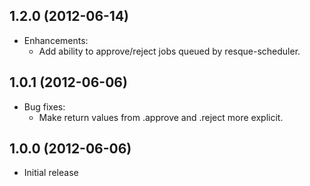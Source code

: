 ## 1.2.0 (2012-06-14)

* Enhancements:
  * Add ability to approve/reject jobs queued by resque-scheduler.

## 1.0.1 (2012-06-06)

* Bug fixes:
  * Make return values from .approve and .reject more explicit.

## 1.0.0 (2012-06-06)

* Initial release
